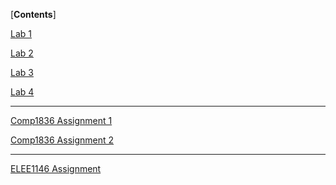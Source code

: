 [**Contents**]

[Lab 1](Lab_1/Lab_1.md)

[Lab 2](Lab_2/Lab_2.md)

[Lab 3](Lab_3/Lab_3.md)

[Lab 4](Lab_4/Lab_4.md)

------


[Comp1836 Assignment 1]()

[Comp1836 Assignment 2]()

------


[ELEE1146 Assignment]()
